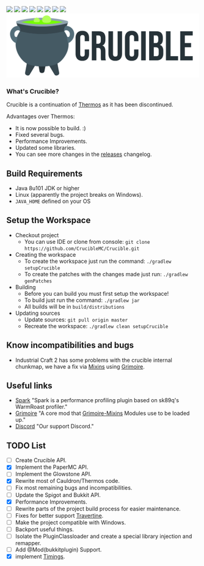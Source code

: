 ![](https://img.shields.io/badge/Minecraft%20Forge-v10.13.4.1614-orange?style=flat-square)
![](https://img.shields.io/badge/Minecraft-1.7.10-orange?style=flat-square)
![](https://img.shields.io/badge/Spigot-1.7.10--R0.1--SNAPSHOT-orange?style=flat-square)
![](https://img.shields.io/badge/PaperMC-1.14.4--R0.1--SNAPSHOT-orange?style=flat-square)
![](https://img.shields.io/badge/CrucibleAPI-Not%20Implemented%20Yet-orange?style=flat-square)
![](https://img.shields.io/badge/Java%20JDK-v1.8-blue?style=flat-square)
![](https://img.shields.io/github/v/release/CrucibleMC/Crucible?color=sucess&style=flat-square)
![](https://img.shields.io/discord/682358465175355393?color=blue&label=Discord&logo=Discord&style=flat-square)
![Crucible](logo.png)
### What's Crucible?

Crucible is a continuation of [Thermos](https://github.com/CyberdyneCC/Thermos) as it has been discontinued.

Advantages over Thermos:
+ It is now possible to build. :)
+ Fixed several bugs.
+ Performance Improvements.
+ Updated some libraries.
+ You can see more changes in the [releases](https://github.com/CrucibleMC/Crucible/releases) changelog.

## Build Requirements
* Java 8u101 JDK or higher
* Linux (apparently the project breaks on Windows).
* `JAVA_HOME` defined on your OS

## Setup the Workspace
* Checkout project
  * You can use IDE or clone from console:
  `git clone https://github.com/CrucibleMC/Crucible.git`
* Creating the workspace
  * To create the workspace just run the command: `./gradlew setupCrucible`
  * To create the patches with the changes made just run: `./gradlew genPatches`
* Building
  * Before you can build you must first setup the workspace!
  * To build just run the command: `./gradlew jar`
  * All builds will be in `build/distributions`
* Updating sources
  * Update sources: `git pull origin master`
  * Recreate the workspace: `./gradlew clean setupCrucible`
## Know incompatibilities and bugs
* Industrial Craft 2 has some problems with the crucible internal chunkmap, we have a fix via [Mixins](https://github.com/CrucibleMC/Grimoire-Mixins) using [Grimoire](https://github.com/CrucibleMC/Grimoire).
## Useful links
+ [Spark](https://github.com/lucko/spark) "Spark is a performance profiling plugin based on sk89q's WarmRoast profiler."
+ [Grimoire](https://github.com/CrucibleMC/Grimoire) "A core mod that [Grimoire-Mixins](https://github.com/CrucibleMC/Grimoire-Mixins) Modules use to be loaded up."
+ [Discord](https://discord.gg/jWSTJ4d) "Our support Discord."
## TODO List
- [ ] Create Crucible API.
- [X] Implement the PaperMC API.
- [ ] Implement the Glowstone API.
- [X] Rewrite most of Cauldron/Thermos code.
- [ ] Fix most remaining bugs and incompatibilities.
- [ ] Update the Spigot and Bukkit API.
- [X] Performance Improvements.
- [ ] Rewrite parts of the project build process for easier maintenance.
- [ ] Fixes for better support [Travertine](https://github.com/PaperMC/Travertine).
- [ ] Make the project compatible with Windows.
- [ ] Backport useful things.
- [ ] Isolate the PluginClassloader and create a special library injection and remapper.
- [ ] Add @Mod(bukkitplugin) Support.
- [X] implement [Timings](https://github.com/PaperMC/Paper/blob/ver/1.14/Spigot-API-Patches/0004-Timings-v2.patch).

[forge]: https://img.shields.io/badge/Minecraft%20Forge-v10.13.4.1614-green.svg "Minecraft Forge v10.13.4.1614"
[mc]: https://img.shields.io/badge/Minecraft-v1.7.10-green.svg "Minecraft 1.7.10"
[java]: https://img.shields.io/badge/Java%20JDK-v1.8-blue.svg "Java JDK 8"
[spigot]: https://img.shields.io/badge/Spigot-v1.7.10--R0.1--SNAPSHOT-lightgrey.svg "Spigot R0.1 Snapshot"
